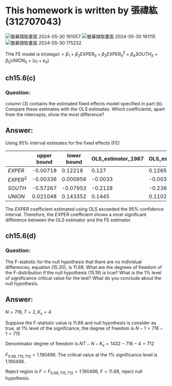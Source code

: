 # This homework is written by 張禕紘 (312707043)

![螢幕擷取畫面 2024-05-30 161057](https://github.com/HWTeng-Course/202402-Financial-Econometrics/assets/161785685/bc7ad4b4-1425-4eb5-940e-a1f91a4460e8)
![螢幕擷取畫面 2024-05-30 161115](https://github.com/HWTeng-Course/202402-Financial-Econometrics/assets/161785685/799ad5a1-bb1d-49f5-804c-e589203ee42d)
![螢幕擷取畫面 2024-05-30 175232](https://github.com/HWTeng-Course/202402-Financial-Econometrics/assets/161785685/b0b3e6ca-3d1c-4ac4-88ff-5b15b6b80b6e)

THe FE model is $ln(wage)=\beta_1+\beta_2EXPER_{it}+\beta_3EXPER^2_{it}+\beta_4SOUTH_{it}+\beta_5UNION_{it}+(u_i+e_{it})$
## ch15.6(c)

### Question:

column (3) contains the estimated fixed effects model specified in part (b). Compare these estimates with the OLS estimates. Which coefficients, apart from the intercepts, show the most
difference?

## Answer:


Using 95% interval estimates for the fixed effects (FE)

|  | upper bound | lower bound | OLS_estimator_1987 | OLS_estimator_1988 |
| --- | --- | --- | --- | --- |
| $EXPER$ | -0.00718 | 0.12218 | 0.127 | 0.1265 |
| $EXPER^2$ | -0.00336 | 0.000956 | -0.0033 | -0.0031 |
| $SOUTH$ | -0.57267 | -0.07953 | -0.2128 | -0.2384 |
| $UNION$ | 0.021048 | 0.143352 | 0.1445 | 0.1102 |

The  $EXPER$ coefficient estimated using OLS exceeded the 95% confidence interval. Therefore, the $EXPER$ coefficient shows a most significant difference between the OLS estimator and the FE estimator.

## ch15.6(d)

### Question:

The F-statistic for the null hypothesis that there are no individual differences, equation (15.20),
is 11.68. What are the degrees of freedom of the F-distribution if the null hypothesis (15.19) is
true? What is the 1% level of significance critical value for the test? What do you conclude about
the null hypothesis.

## Answer:

$N=716 ,T=2, K_s=4$

Suppose the F-statistic value is $11.68$ and null hypothesis is consider as true, at 1% level of the significance, the degree of freedom is $N-1=716-1=715$

Denominator degree of freedom is $NT-N-K_s=1432-716-4=712$

 $F_{0.99,715,712}=1.190496$. The critical value at the 1% significance level is $1.190496$.

Reject region is $F>F_{0.99,715,712}=1.190496$, $F=11.68$, reject null hypothesis.
